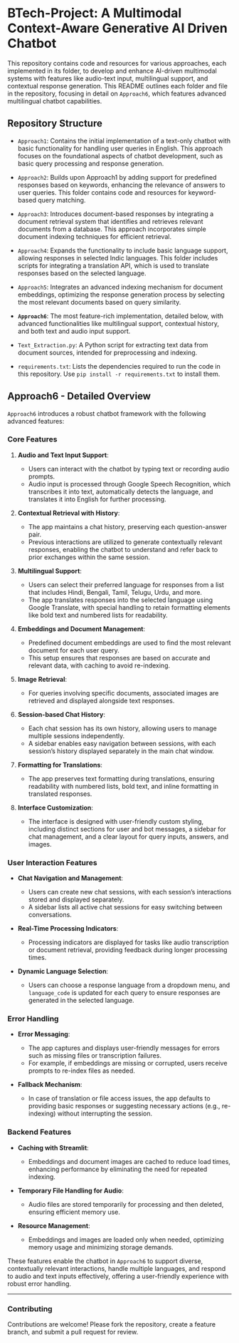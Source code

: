 # BTech-Project: A Multimodal Context-Aware Generative AI Driven Chatbot 

This repository contains code and resources for various approaches, each implemented in its folder, to develop and enhance AI-driven multimodal systems with features like audio-text input, multilingual support, and contextual response generation. This README outlines each folder and file in the repository, focusing in detail on `Approach6`, which features advanced multilingual chatbot capabilities.

## Repository Structure

- `Approach1`: Contains the initial implementation of a text-only chatbot with basic functionality for handling user queries in English. This approach focuses on the foundational aspects of chatbot development, such as basic query processing and response generation.
  
- `Approach2`: Builds upon Approach1 by adding support for predefined responses based on keywords, enhancing the relevance of answers to user queries. This folder contains code and resources for keyword-based query matching.

- `Approach3`: Introduces document-based responses by integrating a document retrieval system that identifies and retrieves relevant documents from a database. This approach incorporates simple document indexing techniques for efficient retrieval.

- `Approach4`: Expands the functionality to include basic language support, allowing responses in selected Indic languages. This folder includes scripts for integrating a translation API, which is used to translate responses based on the selected language.

- `Approach5`: Integrates an advanced indexing mechanism for document embeddings, optimizing the response generation process by selecting the most relevant documents based on query similarity.

- **`Approach6`**: The most feature-rich implementation, detailed below, with advanced functionalities like multilingual support, contextual history, and both text and audio input support.

- `Text_Extraction.py`: A Python script for extracting text data from document sources, intended for preprocessing and indexing.

- `requirements.txt`: Lists the dependencies required to run the code in this repository. Use `pip install -r requirements.txt` to install them.

## Approach6 - Detailed Overview

`Approach6` introduces a robust chatbot framework with the following advanced features:

### Core Features

1. **Audio and Text Input Support**:
   - Users can interact with the chatbot by typing text or recording audio prompts.
   - Audio input is processed through Google Speech Recognition, which transcribes it into text, automatically detects the language, and translates it into English for further processing.

2. **Contextual Retrieval with History**:
   - The app maintains a chat history, preserving each question-answer pair.
   - Previous interactions are utilized to generate contextually relevant responses, enabling the chatbot to understand and refer back to prior exchanges within the same session.

3. **Multilingual Support**:
   - Users can select their preferred language for responses from a list that includes Hindi, Bengali, Tamil, Telugu, Urdu, and more.
   - The app translates responses into the selected language using Google Translate, with special handling to retain formatting elements like bold text and numbered lists for readability.

4. **Embeddings and Document Management**:
   - Predefined document embeddings are used to find the most relevant document for each user query.
   - This setup ensures that responses are based on accurate and relevant data, with caching to avoid re-indexing.

5. **Image Retrieval**:
   - For queries involving specific documents, associated images are retrieved and displayed alongside text responses.

6. **Session-based Chat History**:
   - Each chat session has its own history, allowing users to manage multiple sessions independently.
   - A sidebar enables easy navigation between sessions, with each session’s history displayed separately in the main chat window.

7. **Formatting for Translations**:
   - The app preserves text formatting during translations, ensuring readability with numbered lists, bold text, and inline formatting in translated responses.

8. **Interface Customization**:
   - The interface is designed with user-friendly custom styling, including distinct sections for user and bot messages, a sidebar for chat management, and a clear layout for query inputs, answers, and images.

### User Interaction Features

- **Chat Navigation and Management**:
  - Users can create new chat sessions, with each session’s interactions stored and displayed separately.
  - A sidebar lists all active chat sessions for easy switching between conversations.

- **Real-Time Processing Indicators**:
  - Processing indicators are displayed for tasks like audio transcription or document retrieval, providing feedback during longer processing times.

- **Dynamic Language Selection**:
  - Users can choose a response language from a dropdown menu, and `language_code` is updated for each query to ensure responses are generated in the selected language.

### Error Handling

- **Error Messaging**:
  - The app captures and displays user-friendly messages for errors such as missing files or transcription failures.
  - For example, if embeddings are missing or corrupted, users receive prompts to re-index files as needed.

- **Fallback Mechanism**:
  - In case of translation or file access issues, the app defaults to providing basic responses or suggesting necessary actions (e.g., re-indexing) without interrupting the session.

### Backend Features

- **Caching with Streamlit**:
  - Embeddings and document images are cached to reduce load times, enhancing performance by eliminating the need for repeated indexing.

- **Temporary File Handling for Audio**:
  - Audio files are stored temporarily for processing and then deleted, ensuring efficient memory use.

- **Resource Management**:
  - Embeddings and images are loaded only when needed, optimizing memory usage and minimizing storage demands.

These features enable the chatbot in `Approach6` to support diverse, contextually relevant interactions, handle multiple languages, and respond to audio and text inputs effectively, offering a user-friendly experience with robust error handling.

---

### Contributing
Contributions are welcome! Please fork the repository, create a feature branch, and submit a pull request for review.

